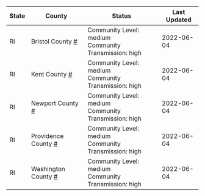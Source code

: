 State | County | Status | Last Updated
--- | --- | --- | --- 
RI | Bristol County <a href="#bristol_county">#</a> | <a name="bristol_county"></a>Community Level: medium<br/>Community Transmission: high | 2022-06-04
RI | Kent County <a href="#kent_county">#</a> | <a name="kent_county"></a>Community Level: medium<br/>Community Transmission: high | 2022-06-04
RI | Newport County <a href="#newport_county">#</a> | <a name="newport_county"></a>Community Level: medium<br/>Community Transmission: high | 2022-06-04
RI | Providence County <a href="#providence_county">#</a> | <a name="providence_county"></a>Community Level: medium<br/>Community Transmission: high | 2022-06-04
RI | Washington County <a href="#washington_county">#</a> | <a name="washington_county"></a>Community Level: medium<br/>Community Transmission: high | 2022-06-04
